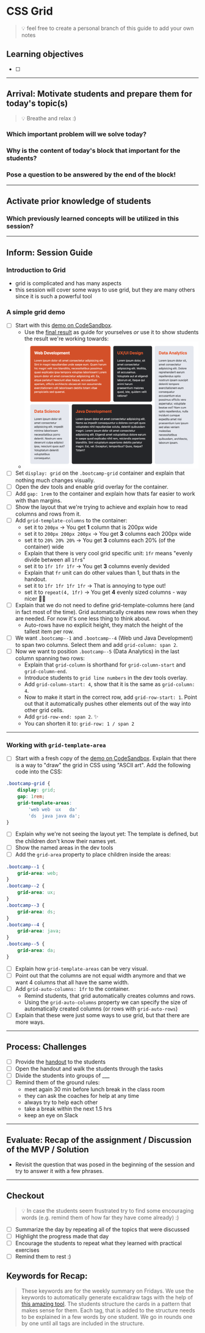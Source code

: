 # CSS Grid

> 💡 feel free to create a personal branch of this guide to add your own notes

## Learning objectives

- [ ]

---

## Arrival: Motivate students and prepare them for today's topic(s)

> 💡 Breathe and relax :)

### Which important problem will we solve today?

### Why is the content of today's block that important for the students?

### Pose a question to be answered by the end of the block!

---

## Activate prior knowledge of students

### Which previously learned concepts will be utilized in this session?

---

## Inform: Session Guide

### Introduction to Grid

- grid is complicated and has many aspects
- this session will cover some ways to use grid, but they are many others since it is such a
  powerful tool

### A simple grid demo

- [ ] Start with this
      [demo on CodeSandbox](https://codesandbox.io/s/css-grid-demo-start-utngf2?file=/css/styles.css).
  - Use the
    [final result](https://codesandbox.io/s/css-grid-demo-result-y9yt1u?file=/css/styles.css) as
    guide for yourselves _or_ use it to show students the result we're working towards:
  - ![Result](assets/grid-bootcamp-demo-result.png)
- [ ] Set `display: grid` on the `.bootcamp-grid` container and explain that nothing much changes
      visually.
- [ ] Open the dev tools and enable grid overlay for the container.
- [ ] Add `gap: 1rem` to the container and explain how thats far easier to work with than margins.
- [ ] Show the layout that we're trying to achieve and explain how to read columns and rows from it.
- [ ] Add `grid-template-columns` to the container:
  - set it to `200px` → You get **1** column that is 200px wide
  - set it to `200px 200px 200px` → You get **3** columns each 200px wide
  - set it to `20% 20% 20%` → You get **3** columns each 20% (of the container) wide
  - Explain that there is very cool grid specific unit: `1fr` means "evenly divide between all
    `1fr`s"
  - set it to `1fr 1fr 1fr` → You get **3** columns evenly devided
  - Explain that `fr` unit can do other values than 1, but thats in the handout.
  - set it to `1fr 1fr 1fr 1fr` → That is annoying to type out!
  - set it to `repeat(4, 1fr)` → You get **4** evenly sized columns - way nicer 😮‍💨
- [ ] Explain that we do not need to define grid-template-columns here (and in fact most of the
      time). Grid automatically creates new rows when they are needed. For now it's one less thing
      to think about.
  - Auto-rows have no explicit height, they match the height of the tallest item per row.
- [ ] We want `.bootcamp--1` and `.bootcamp--4` (Web und Java Development) to span two columns.
      Select them and add `grid-column: span 2`.
- [ ] Now we want to position `.bootcamp--5` (Data Analytics) in the last column spanning two rows:
  - Explain that `grid-column` is shorthand for `grid-column-start` and `grid-column-end`.
  - Introduce students to `grid line numbers` in the dev tools overlay.
  - Add `grid-column-start: 4`, show that it is the same as `grid-column: 4`.
  - Now to make it start in the correct row, add `grid-row-start: 1`. Point out that it
    automatically pushes other elements out of the way into other grid cells.
  - Add `grid-row-end: span 2`. ✨
  - You can shorten it to: `grid-row: 1 / span 2`

---

### Working with `grid-template-area`

- [ ] Start with a fresh copy of the
      [demo on CodeSandbox](https://codesandbox.io/s/css-grid-demo-start-utngf2?file=/css/styles.css).
      Explain that there is a way to "draw" the grid in CSS using "ASCII art". Add the following
      code into the CSS:

```css
.bootcamp-grid {
	display: grid;
	gap: 1rem;
	grid-template-areas:
		'web web  ux   da'
		'ds  java java da';
}
```

- [ ] Explain why we're not seeing the layout yet: The template is defined, but the children don't
      know their names yet.
- [ ] Show the named areas in the dev tools
- [ ] Add the `grid-area` property to place children inside the areas:

```css
.bootcamp--1 {
	grid-area: web;
}
.bootcamp--2 {
	grid-area: ux;
}
.bootcamp--3 {
	grid-area: ds;
}
.bootcamp--4 {
	grid-area: java;
}
.bootcamp--5 {
	grid-area: da;
}
```

- [ ] Explain how `grid-template-areas` can be very visual.
- [ ] Point out that the columns are not equal width anymore and that we want 4 columns that all
      have the same width.
- [ ] Add `grid-auto-columns: 1fr` to the container.
  - Remind students, that grid automatically creates columns and rows.
  - Using the `grid-auto-columns` property we can specify the size of automatically created columns
    (or rows with `grid-auto-rows`)
- [ ] Explain that these were just some ways to use grid, but that there are more ways.

---

## Process: Challenges

- [ ] Provide the [handout](session-name.md) to the students
- [ ] Open the handout and walk the students through the tasks
- [ ] Divide the students into groups of \_\_\_
- [ ] Remind them of the ground rules:
  - meet again 30 min before lunch break in the class room
  - they can ask the coaches for help at any time
  - always try to help each other
  - take a break within the next 1.5 hrs
  - keep an eye on Slack

---

## Evaluate: Recap of the assignment / Discussion of the MVP / Solution

- Revisit the question that was posed in the beginning of the session and try to answer it with a
  few phrases.

---

## Checkout

> 💡 In case the students seem frustrated try to find some encouraging words (e.g. remind them of
> how far they have come already) :)

- [ ] Summarize the day by repeating all of the topics that were discussed
- [ ] Highlight the progress made that day
- [ ] Encourage the students to repeat what they learned with practical exercises
- [ ] Remind them to rest :)

## Keywords for Recap:

> These keywords are for the weekly summary on Fridays. We use the keywords to automatically
> generate excalidraw tags with the help of
> [this amazing tool](https://github.com/F-Kirchhoff/tag-cloud-generator). The students structure
> the cards in a pattern that makes sense for them. Each tag, that is added to the structure needs
> to be explained in a few words by one student. We go in rounds one by one until all tags are
> included in the structure.
